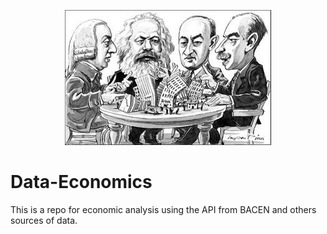 <p align="center">
  <img src="Thinkers.jpg" >
</p>


# Data-Economics

This is a repo for economic analysis using the API from BACEN and others sources of data.

